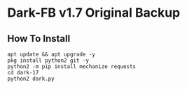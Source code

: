 # Dark-FB v1.7 Original Backup
## How To Install
```
apt update && apt upgrade -y
pkg install python2 git -y
python2 -m pip install mechanize requests
cd dark-17
python2 dark.py
```

